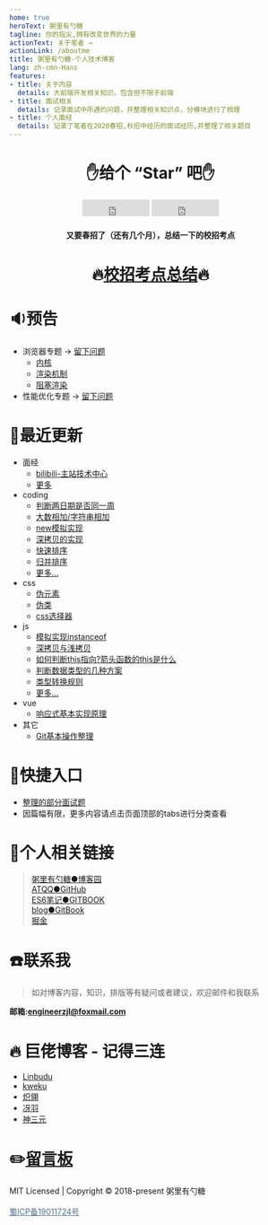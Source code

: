 ```yaml
---
home: true
heroText: 粥里有勺糖
tagline: 你的指尖,拥有改变世界的力量
actionText: 关于笔者 →
actionLink: /aboutme
title: 粥里有勺糖-个人技术博客
lang: zh-cmn-Hans
features:
- title: 关于内容
  details: 大前端开发相关知识，包含但不限于前端
- title: 面试相关
  details: 记录面试中所遇的问题，并整理相关知识点，分模块进行了梳理
- title: 个人面经
  details: 记录了笔者在2020春招,秋招中经历的面试经历,并整理了相关题目
---
```



<center>

<!-- <img src="https://img.cdn.sugarat.top/mdImg/MTU5OTg3MzMzMTkzMA==z6DWPh5jv88hRRkyzITSsZFU0hUElQ5J.gif_s400x0" style="height:200px;"></img> -->

# :hand:给个 “Star” 吧:hand:

<iframe src="https://ghbtns.com/github-btn.html?user=atqq&repo=sugar-blog&type=star&count=true&size=large" frameborder="0" scrolling="0" width="120" height="30" title="GitHub"></iframe>
<iframe src="https://ghbtns.com/github-btn.html?user=atqq&repo=sugar-blog&type=fork&count=true&size=large" frameborder="0" scrolling="0" width="120" height="30" title="GitHub"></iframe>
</center>

<center>

#### 又要春招了（还有几个月），总结一下的校招考点

# :fire:[校招考点总结](./offer/campus/README.md):fire:
</center>

# :sound:预告
* 浏览器专题 -> [留下问题](show/browserPanel.md)
  * [内核](./bigWeb/browser/core.md)
  * [渲染机制](./bigWeb/browser/render.md)
  * [阻塞渲染](./bigWeb/browser/block.md)
* 性能优化专题 -> [留下问题](show/improvePanel.md)

# :pencil:最近更新
* 面经
  * [bilibili-主站技术中心](./offer/autumn20/blibili.md)
  * [更多](./offer/autumn20/README.md)
* coding
  * [判断两日期是否同一周](./coding/js/judgeDate.md)
  * [大数相加/字符串相加](./coding/algorithm/addString.md)
  * [new模拟实现](./coding/js/myNew.md)
  * [深拷贝的实现](./coding/js/deepClone.md)
  * [快速排序](./coding/algorithm/quickSort.md)
  * [归并排序](./coding/algorithm/mergeSort.md)
  * [更多...](./coding/js/README.md)
* css
  * [伪元素](./bigWeb/css/pseudo-element.md)
  * [伪类](./bigWeb/css/pseudo-class.md)
  * [css选择器](./bigWeb/css/selectors.md)
* js
  * [模拟实现instanceof](./coding/js/instanceof.md)
  * [深拷贝与浅拷贝](./bigWeb/js/copy.md)
  * [如何判断this指向?箭头函数的this是什么](./interview/js/this.md)
  * [判断数据类型的几种方案](./bigWeb/js/p4.md)
  * [类型转换规则](./bigWeb/js/typeConvert.md)
  * [更多...](./bigWeb/js/README.md)
* vue
  * [响应式基本实现原理](./bigWeb/vue/responsive.md)
* 其它
  * [Git基本操作整理](./technology/learn/git-base.md)

# :rocket:快捷入口
* [整理的部分面试题](./interview/problem)
* 因篇幅有限，更多内容请点击页面顶部的tabs进行分类查看

# :link:个人相关链接

>[粥里有勺糖●博客园](https://www.cnblogs.com/roseAT/)<br>
[ATQQ●GitHub](https://github.com/ATQQ)<br>
[ES6笔记●GITBOOK](https://sugar-js.gitbook.io/-1/)<br>
[blog●GitBook](https://sugar-at.gitbook.io/blog-article/)<br>
[掘金](https://juejin.im/user/1028798615918983)

# :phone:联系我
>如对博客内容，知识，排版等有疑问或者建议，欢迎邮件和我联系

**邮箱:engineerzjl@foxmail.com**

# :fire: 巨佬博客 - 记得三连
* [Linbudu](https://github.com/linbudu599/FE-Basics)
* [kweku](http://kweku.top/)
* [炽翎](https://juejin.im/user/3122268753634541/posts)
* [冴羽](https://github.com/mqyqingfeng/Blog)
* [神三元](http://47.98.159.95/my_blog/)

# :pencil2:[留言板](./show/messagePanel.md)

<div class='footer'>
    MIT Licensed | Copyright © 2018-present 粥里有勺糖
    <br/><br/>
    <a style="color: #4e6e8e;" target="_blank" href="https://beian.miit.gov.cn">蜀ICP备19011724号</a>
</div>

<tongji/>
